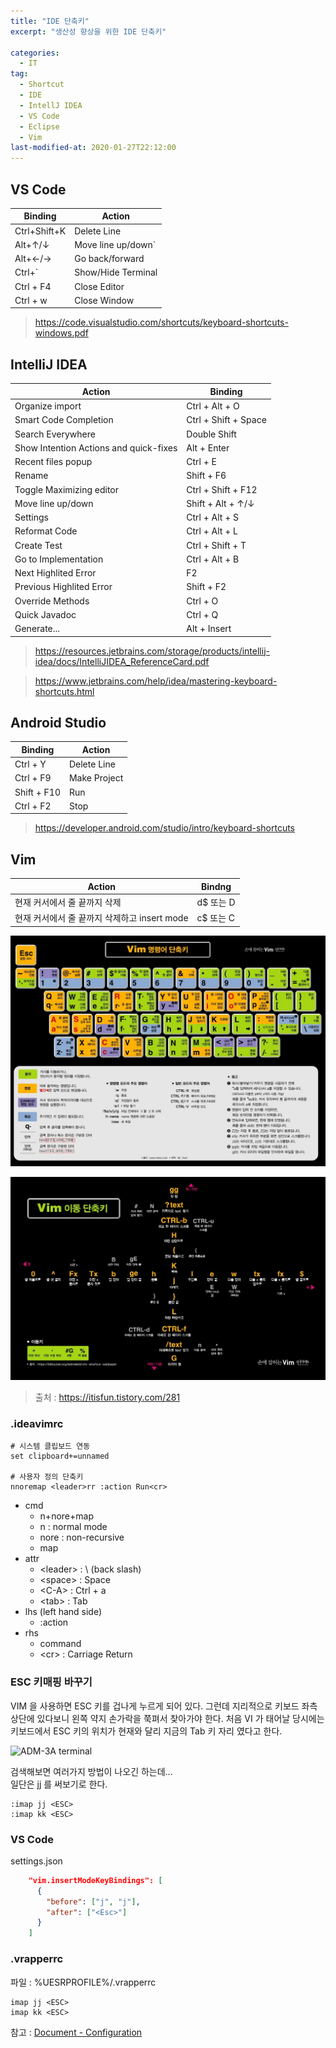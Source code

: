 ```yaml
---
title: "IDE 단축키"
excerpt: "생산성 향상을 위한 IDE 단축키"

categories: 
  - IT
tag:
  - Shortcut
  - IDE
  - IntellJ IDEA
  - VS Code
  - Eclipse
  - Vim
last-modified-at: 2020-01-27T22:12:00
---
```


## VS Code

Binding | Action
--- | ---
Ctrl+Shift+K | Delete Line
Alt+↑/↓ | Move line up/down`
Alt+←/→ | Go back/forward
Ctrl+` | Show/Hide Terminal
Ctrl + F4 | Close Editor
Ctrl + w | Close Window

> <https://code.visualstudio.com/shortcuts/keyboard-shortcuts-windows.pdf>

## IntelliJ IDEA

Action | Binding
--- | ---
Organize import | Ctrl + Alt + O
Smart Code Completion | Ctrl + Shift + Space
Search Everywhere | Double Shift
Show Intention Actions and quick-fixes | Alt + Enter
Recent files popup | Ctrl + E
Rename | Shift + F6
Toggle Maximizing editor | Ctrl + Shift + F12
Move line up/down | Shift + Alt + ↑/↓  
Settings | Ctrl + Alt + S
Reformat Code | Ctrl + Alt + L
Create Test | Ctrl + Shift + T
Go to Implementation | Ctrl + Alt + B
Next Highlited Error | F2
Previous Highlited Error | Shift + F2
Override Methods | Ctrl + O
Quick Javadoc | Ctrl + Q
Generate... | Alt + Insert

> <https://resources.jetbrains.com/storage/products/intellij-idea/docs/IntelliJIDEA_ReferenceCard.pdf>

> <https://www.jetbrains.com/help/idea/mastering-keyboard-shortcuts.html>

## Android Studio

Binding | Action
--- | ---
Ctrl + Y | Delete Line
Ctrl + F9 | Make Project
Shift + F10 | Run
Ctrl + F2 | Stop

> <https://developer.android.com/studio/intro/keyboard-shortcuts>

## Vim

Action | Bindng
--- | ---
현재 커서에서 줄 끝까지 삭제 | d$ 또는 D
현재 커서에서 줄 끝까지 삭제하고 insert mode | c$ 또는 C

![](/assets/images/vim_shortcut.jpg)

![](/assets/images/vim_move_shortcut.jpg)

> 출처 : https://itisfun.tistory.com/281

### .ideavimrc

```
# 시스템 클립보드 연동
set clipboard+=unnamed

# 사용자 정의 단축키
nnoremap <leader>rr :action Run<cr>
```
* cmd 
  * n+nore+map
  * n : normal mode
  * nore : non-recursive
  * map
* attr
  * \<leader\> : \ (back slash)
  * \<space\> : Space
  * \<C-A\> : Ctrl + a
  * \<tab> : Tab
* lhs (left hand side)
  * :action
* rhs
  * command 
  * \<cr\> : Carriage Return

### ESC 키매핑 바꾸기

VIM 을 사용하면 ESC 키를 겁나게 누르게 되어 있다.  그런데 지리적으로 키보드 좌측상단에 있다보니 왼쪽 약지 손가락을 쭉펴서 찾아가야 한다. 처음 VI 가 태어날 당시에는 키보드에서 ESC 키의 위치가 현재와 달리 지금의 Tab 키 자리 였다고 한다.

![ADM-3A terminal](https://upload.wikimedia.org/wikipedia/commons/thumb/a/a0/KB_Terminal_ADM3A.svg/1200px-KB_Terminal_ADM3A.svg.png)

검색해보면 여러가지 방법이 나오긴 하는데...  
일단은 jj 를 써보기로 한다.

```
:imap jj <ESC>
:imap kk <ESC>
```
### VS Code

settings.json

```json
    "vim.insertModeKeyBindings": [
      {
        "before": ["j", "j"],
        "after": ["<Esc>"]
      }
    ]
```

### .vrapperrc

파일 : %UESRPROFILE%/.vrapperrc

```
imap jj <ESC>
imap kk <ESC>
```

참고 : [Document - Configuration](http://vrapper.sourceforge.net/documentation/?topic=configuration)
